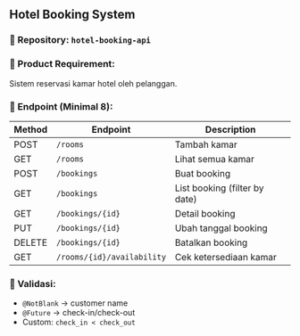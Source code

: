 ## Hotel Booking System

### 📁 Repository: `hotel-booking-api`

### 🎯 Product Requirement:

Sistem reservasi kamar hotel oleh pelanggan.

### 📡 Endpoint (Minimal 8):

| Method | Endpoint                   | Description                   |
| ------ | -------------------------- | ----------------------------- |
| POST   | `/rooms`                   | Tambah kamar                  |
| GET    | `/rooms`                   | Lihat semua kamar             |
| POST   | `/bookings`                | Buat booking                  |
| GET    | `/bookings`                | List booking (filter by date) |
| GET    | `/bookings/{id}`           | Detail booking                |
| PUT    | `/bookings/{id}`           | Ubah tanggal booking          |
| DELETE | `/bookings/{id}`           | Batalkan booking              |
| GET    | `/rooms/{id}/availability` | Cek ketersediaan kamar        |

### 🧪 Validasi:

- `@NotBlank` → customer name
- `@Future` → check-in/check-out
- Custom: `check_in < check_out`
